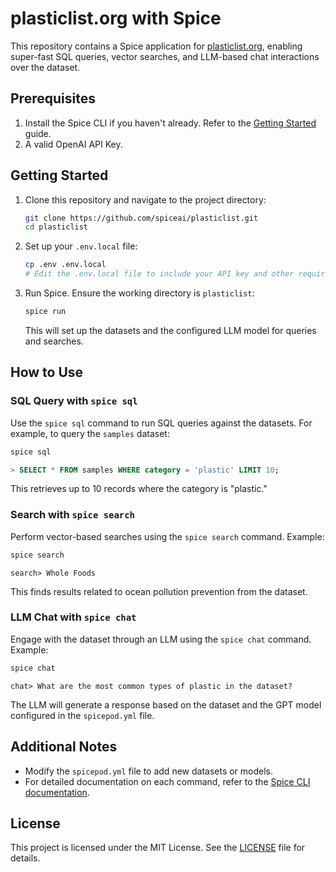 # plasticlist.org with Spice

This repository contains a Spice application for [plasticlist.org](https://plasticlist.org), enabling super-fast SQL queries, vector searches, and LLM-based chat interactions over the dataset.

## Prerequisites

1. Install the Spice CLI if you haven't already. Refer to the [Getting Started](https://docs.spiceai.org/getting-started) guide.
2. A valid OpenAI API Key.

## Getting Started

1. Clone this repository and navigate to the project directory:

   ```bash
   git clone https://github.com/spiceai/plasticlist.git
   cd plasticlist
   ```

2. Set up your `.env.local` file:

   ```bash
   cp .env .env.local
   # Edit the .env.local file to include your API key and other required configurations.
   ```

3. Run Spice. Ensure the working directory is `plasticlist`:

   ```bash
   spice run
   ```

   This will set up the datasets and the configured LLM model for queries and searches.

## How to Use

### SQL Query with `spice sql`

Use the `spice sql` command to run SQL queries against the datasets. For example, to query the `samples` dataset:

```bash
spice sql
```

```sql
> SELECT * FROM samples WHERE category = 'plastic' LIMIT 10;
```

This retrieves up to 10 records where the category is "plastic."

### Search with `spice search`

Perform vector-based searches using the `spice search` command. Example:

```bash
spice search
```

```text
search> Whole Foods
```

This finds results related to ocean pollution prevention from the dataset.

### LLM Chat with `spice chat`

Engage with the dataset through an LLM using the `spice chat` command. Example:

```bash
spice chat
```

```text
chat> What are the most common types of plastic in the dataset?
```

The LLM will generate a response based on the dataset and the GPT model configured in the `spicepod.yml` file.

## Additional Notes

- Modify the `spicepod.yml` file to add new datasets or models.
- For detailed documentation on each command, refer to the [Spice CLI documentation](https://docs.spiceai.org/cli).

## License

This project is licensed under the MIT License. See the [LICENSE](LICENSE) file for details.
